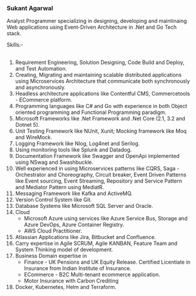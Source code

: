 ### Sukant Agarwal
Analyst Programmer specializing in designing, developing and maintinaing Web applications using Event-Driven Architecture in .Net and Go Tech stack.

Skills:-
<br>
<br>
<!--<img src="https://upload.wikimedia.org/wikipedia/commons/e/ee/.NET_Core_Logo.svg" height="46"><br>
<img src="https://static1.smartbear.co/swagger/media/images/logos/oas_original-01.svg" height="46"><br>
<img src="https://www.gatsbyjs.com/Gatsby-Logo.svg" height="46"><br>
-->
1. Requirement Engineering, Solution Designing, Code Build and Deploy, and Test Automation.
2. Creating, Migrating and maintaining scalable distributed applications using Microservices Architecture that communicate both synchronously and asynchronously.
3. Headless architecture applications like Contentful CMS, Commercetools - ECommerce platform.
4. Programming languages like C# and Go with experience in both Object oriented programming and Functional Programming paradigm.
5. Microsoft Frameworks like .Net Framework and .Net Core (2.1, 3.2 and Dotnet 5).
6. Unit Testing Framework like NUnit, Xunit; Mocking framework like Moq and WireMock.
7. Logging Framework like Nlog, Log4net and Serilog.
8. Using monitoring tools like Splunk and Datadog.
9. Documentation Framework like Swagger and OpenApi implemented using NSwag and Swashbuckle.
10. Well experienced in using Microservices patterns like CQRS, Saga - Orchestrator and Choreography, Circuit breaker, Event Driven Patterns like Event sourcing, Event Streaming, Repository and Service Pattern and Mediator Pattern using MediatR.
11. Messaging Framework like Kafka and ActiveMQ.
12. Version Control System like Git.
13. Database Systems like Microsoft SQL Server and Oracle.
14. Cloud
	* Microsoft Azure using services like Azure Service Bus, Storage and Azure DevOps, Azure Container Registry.
	* AWS Cloud Practitioner.
15. Atlassian Applications like Jira, Bitbucket and Confluence.
16. Carry expertise in Agile SCRUM, Agile KANBAN, Feature Team and System Thinking model of development.
17. Business Domain expertise in 
	* Finance - UK Pensions and UK Equity Release. Certified Licentiate in Insurance from Indian Institute of Insurance.
	* ECommerce - B2C Multi-tenant ecommerce application.
	* Motor Insurance with Carbon Crediting
18. Docker, Kubernetes, Helm and Terraform.
<br>
<br>

